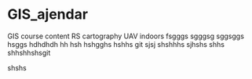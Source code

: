 # GIS_ajendar
GIS course content
RS
cartography
UAV
indoors
fsgggs
sgggsg
sggsggs
hsggs
hdhdhdh
hh
hsh
hshgghs
hshhs
git
sjsj
shshhhs
sjhshs
shhs
shhshhshsgit


shshs